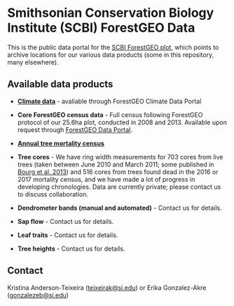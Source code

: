 #  Smithsonian Conservation Biology Institute (SCBI) ForestGEO Data

This is the public data portal for the [SCBI ForestGEO plot](https://forestgeo.si.edu/sites/north-america/smithsonian-conservation-biology-institute), which points to archive locations for our various data products (some in this repository, many elsewhere). 

## Available data products

- **[Climate data](https://github.com/forestgeo/Climate/tree/master/Met_Station_Data/SCBI)** - avaliable through ForestGEO Climate Data Portal

- **Core ForestGEO census data** - Full census following ForestGEO protocol of our 25.6ha plot, conducted in 2008 and 2013. Available upon request through [ForestGEO Data Portal](http://ctfs.si.edu/datarequest/).

- **[Annual tree mortality census](https://github.com/EcoClimLab/SCBI-ForestGEO-Data/tree/master/annual_mortality_census)**

- **Tree cores** - We have ring width measurements for 703 cores from live trees (taken between June 2010 and March 2011; some published in [Bourg et al. 2013](http://onlinelibrary.wiley.com/doi/10.1890/13-0010.1/full)) and 516 cores from trees found dead in the 2016 or 2017 mortality census, and we have made a lot of progress in developing chronologies. Data are currently private; please contact us to discuss collaboration. 

- **Dendrometer bands (manual and automated)**  - Contact us for details. 

- **Sap flow** - Contact us for details. 

- **Leaf traits** - Contact us for details.

- **Tree heights** - Contact us for details.


## Contact
Kristina Anderson-Teixeira (teixeirak@si.edu) or Erika Gonzalez-Akre (gonzalezeb@si.edu)
